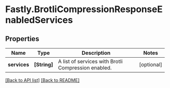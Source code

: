 # Fastly.BrotliCompressionResponseEnabledServices

## Properties

Name | Type | Description | Notes
------------ | ------------- | ------------- | -------------
**services** | **[String]** | A list of services with Brotli Compression enabled. | [optional] 


[[Back to API list]](../../README.md#endpoints) [[Back to README]](../../README.md)
